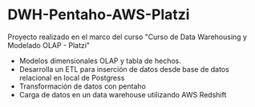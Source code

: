 # DWH-Pentaho-AWS-Platzi
Proyecto realizado en el marco del curso "Curso de Data Warehousing y Modelado OLAP - Platzi"

- Modelos dimensionales OLAP y tabla de hechos.
- Desarrolla un ETL para inserción de datos desde base de datos relacional en local de Postgress
- Transformación de datos con pentaho
- Carga de datos en un data warehouse utilizando AWS Redshift